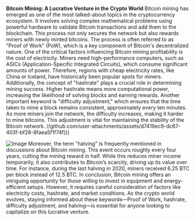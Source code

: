 **Bitcoin Mining: A Lucrative Venture in the Crypto World**
Bitcoin mining has emerged as one of the most talked-about topics in the cryptocurrency ecosystem. It involves solving complex mathematical problems using powerful hardware to validate Bitcoin transactions and add them to the blockchain. This process not only secures the network but also rewards miners with newly minted bitcoins. The process is often referred to as "Proof of Work" (PoW), which is a key component of Bitcoin's decentralized nature.
One of the critical factors influencing Bitcoin mining profitability is the cost of electricity. Miners need high-performance computers, such as ASICs (Application-Specific Integrated Circuits), which consume significant amounts of power. Therefore, regions with cheap electricity rates, like China or Iceland, have historically been popular spots for miners. Additionally, the concept of "hashrate" plays a crucial role in determining mining success. Higher hashrate means more computational power, increasing the likelihood of solving blocks and earning rewards.
Another important keyword is "difficulty adjustment," which ensures that the time taken to mine a block remains consistent, approximately every ten minutes. As more miners join the network, the difficulty increases, making it harder to mine bitcoins. This adjustment is vital for maintaining the stability of the Bitcoin network.
 //github.com/user-attachments/assets/d7419ec9-dc67-403f-bf28-8faea5f1f74f)))

![Image](https://github.com/user-attachments/assets/d7419ec9-dc67-403f-bf28-8faea5f1f74f)
Moreover, the term "halving" is frequently mentioned in discussions about Bitcoin mining. This event occurs roughly every four years, cutting the mining reward in half. While this reduces miner income temporarily, it also contributes to Bitcoin’s scarcity, driving up its value over time. For instance, during the last halving in 2020, miners received 6.25 BTC per block instead of 12.5 BTC.
In conclusion, Bitcoin mining offers an intriguing opportunity for those willing to invest in equipment and energy-efficient setups. However, it requires careful consideration of factors like electricity costs, hashrate, and market conditions. As the crypto world evolves, staying informed about these keywords—Proof of Work, hashrate, difficulty adjustment, and halving—is essential for anyone looking to capitalize on this lucrative venture.
